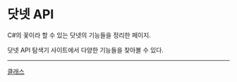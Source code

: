 # 닷넷 API

C#의 꽃이라 할 수 있는 닷넷의 기능들을 정리한 페이지.

닷넷 API 탐색기 사이트에서 다양한 기능들을 찾아볼 수 있다.

---

[클래스](%E1%84%83%E1%85%A1%E1%86%BA%E1%84%82%E1%85%A6%E1%86%BA%20API%2028ac564ae61440d881efb20b83da6500/%E1%84%8F%E1%85%B3%E1%86%AF%E1%84%85%E1%85%A2%E1%84%89%E1%85%B3%2054496018dde041d39132d8b4942d4e9d.md)